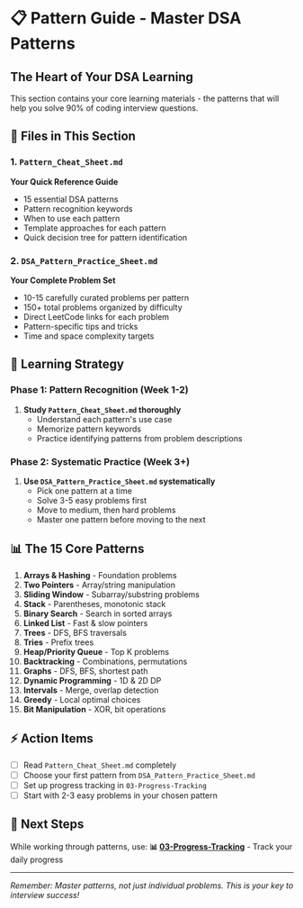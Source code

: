 # 📋 Pattern Guide - Master DSA Patterns

## The Heart of Your DSA Learning

This section contains your core learning materials - the patterns that will help you solve 90% of coding interview questions.

## 📖 Files in This Section

### 1. `Pattern_Cheat_Sheet.md`
**Your Quick Reference Guide**
- 15 essential DSA patterns
- Pattern recognition keywords
- When to use each pattern
- Template approaches for each pattern
- Quick decision tree for pattern identification

### 2. `DSA_Pattern_Practice_Sheet.md`
**Your Complete Problem Set**
- 10-15 carefully curated problems per pattern
- 150+ total problems organized by difficulty
- Direct LeetCode links for each problem
- Pattern-specific tips and tricks
- Time and space complexity targets

## 🎯 Learning Strategy

### Phase 1: Pattern Recognition (Week 1-2)
1. **Study `Pattern_Cheat_Sheet.md` thoroughly**
   - Understand each pattern's use case
   - Memorize pattern keywords
   - Practice identifying patterns from problem descriptions

### Phase 2: Systematic Practice (Week 3+)
1. **Use `DSA_Pattern_Practice_Sheet.md` systematically**
   - Pick one pattern at a time
   - Solve 3-5 easy problems first
   - Move to medium, then hard problems
   - Master one pattern before moving to the next

## 📊 The 15 Core Patterns

1. **Arrays & Hashing** - Foundation problems
2. **Two Pointers** - Array/string manipulation
3. **Sliding Window** - Subarray/substring problems
4. **Stack** - Parentheses, monotonic stack
5. **Binary Search** - Search in sorted arrays
6. **Linked List** - Fast & slow pointers
7. **Trees** - DFS, BFS traversals
8. **Tries** - Prefix trees
9. **Heap/Priority Queue** - Top K problems
10. **Backtracking** - Combinations, permutations
11. **Graphs** - DFS, BFS, shortest path
12. **Dynamic Programming** - 1D & 2D DP
13. **Intervals** - Merge, overlap detection
14. **Greedy** - Local optimal choices
15. **Bit Manipulation** - XOR, bit operations

## ⚡ Action Items

- [ ] Read `Pattern_Cheat_Sheet.md` completely
- [ ] Choose your first pattern from `DSA_Pattern_Practice_Sheet.md`
- [ ] Set up progress tracking in `03-Progress-Tracking`
- [ ] Start with 2-3 easy problems in your chosen pattern

## 🔗 Next Steps

While working through patterns, use:
**📊 [03-Progress-Tracking](../📊%2003-Progress-Tracking/)** - Track your daily progress

---

*Remember: Master patterns, not just individual problems. This is your key to interview success!*